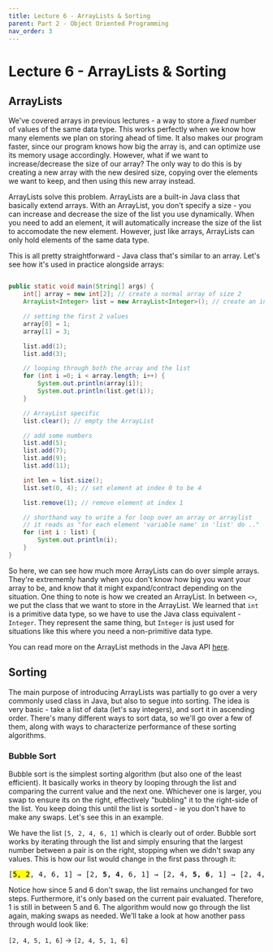 ```yaml
---
title: Lecture 6 - ArrayLists & Sorting
parent: Part 2 - Object Oriented Programming
nav_order: 3
---
```


# Lecture 6 - ArrayLists & Sorting

## ArrayLists

We've covered arrays in previous lectures - a way to store a *fixed* number of values of the same data type. This works perfectly when we know how many elements we plan on storing ahead of time. It also makes our program faster, since our program knows how big the array is, and can optimize use its memory usage accordingly. However, what if we want to increase/decrease the size of our array? The only way to do this is by creating a new array with the new desired size, copying over the elements we want to keep, and then using this new array instead.

ArrayLists solve this problem. ArrayLists are a built-in Java class that basically extend arrays. With an ArrayList, you don't specify a size - you can increase and decrease the size of the list you use dynamically. When you need to add an element, it will automatically increase the size of the list to accomodate the new element. However, just like arrays, ArrayLists can only hold elements of the same data type.

This is all pretty straightforward - Java class that's similar to an array. Let's see how it's used in practice alongside arrays:

```java

public static void main(String[] args) {
    int[] array = new int[2]; // create a normal array of size 2
    ArrayList<Integer> list = new ArrayList<Integer>(); // create an integer ArrayList

    // setting the first 2 values
    array[0] = 1;
    array[1] = 3;

    list.add(1);
    list.add(3);

    // looping through both the array and the list
    for (int i =0; i < array.length; i++) {
        System.out.println(array[i]);
        System.out.println(list.get(i));
    }

    // ArrayList specific
    list.clear(); // empty the ArrayList

    // add some numbers
    list.add(5);
    list.add(7);
    list.add(9);
    list.add(11);

    int len = list.size();
    list.set(0, 4); // set element at index 0 to be 4

    list.remove(1); // remove element at index 1

    // shorthand way to write a for loop over an array or arraylist
    // it reads as "for each element 'variable name' in 'list' do .."
    for (int i : list) {
        System.out.println(i);
    }
}

```

So here, we can see how much more ArrayLists can do over simple arrays. They're extrememly handy when you don't know how big you want your array to be, and know that it might expand/contract depending on the situation. One thing to note is how we created an ArrayList. In between `<>`, we put the class that we want to store in the ArrayList. We learned that `int` is a primitive data type, so we have to use the Java class equivalent - `Integer`. They represent the same thing, but `Integer` is just used for situations like this where you need a non-primitive data type.

You can read more on the ArrayList methods in the Java API [here](https://docs.oracle.com/javase/8/docs/api/java/util/ArrayList.html).

## Sorting

The main purpose of introducing ArrayLists was partially to go over a very commonly used class in Java, but also to segue into sorting. The idea is very basic - take a list of data (let's say integers), and sort it in ascending order. There's many different ways to sort data, so we'll go over a few of them, along with ways to characterize performance of these sorting algorithms.

### Bubble Sort

Bubble sort is the simplest sorting algorithm (but also one of the least efficient). It basically works in theory by looping through the list and comparing the current value and the next one. Whichever one is larger, you swap to ensure its on the right, effectively "bubbling" it to the right-side of the list. You keep doing this until the list is sorted - ie you don't have to make any swaps. Let's see this in an example.

We have the list `[5, 2, 4, 6, 1]` which is clearly out of order. Bubble sort works by iterating through the list and simply ensuring that the largest number between a pair is on the right, stopping when we didn't swap any values. This is how our list would change in the first pass through it:

<pre>[<mark>5, 2</mark>, 4, 6, 1] &rarr; [2, <b>5, 4</b>, 6, 1] &rarr; [2, 4, <b>5, 6</b>, 1] &rarr; [2, 4, 5, <b>6, 1</b>] &rarr; [2, 4, 5, 1, 6]</pre>

Notice how since 5 and 6 don't swap, the list remains unchanged for two steps. Furthermore, it's only based on the current pair evaluated. Therefore, 1 is still in between 5 and 6. The algorithm would now go through the list again, making swaps as needed. We'll take a look at how another pass through would look like:

`[2, 4, 5, 1, 6]` &rarr; `[2, 4, 5, 1, 6]`